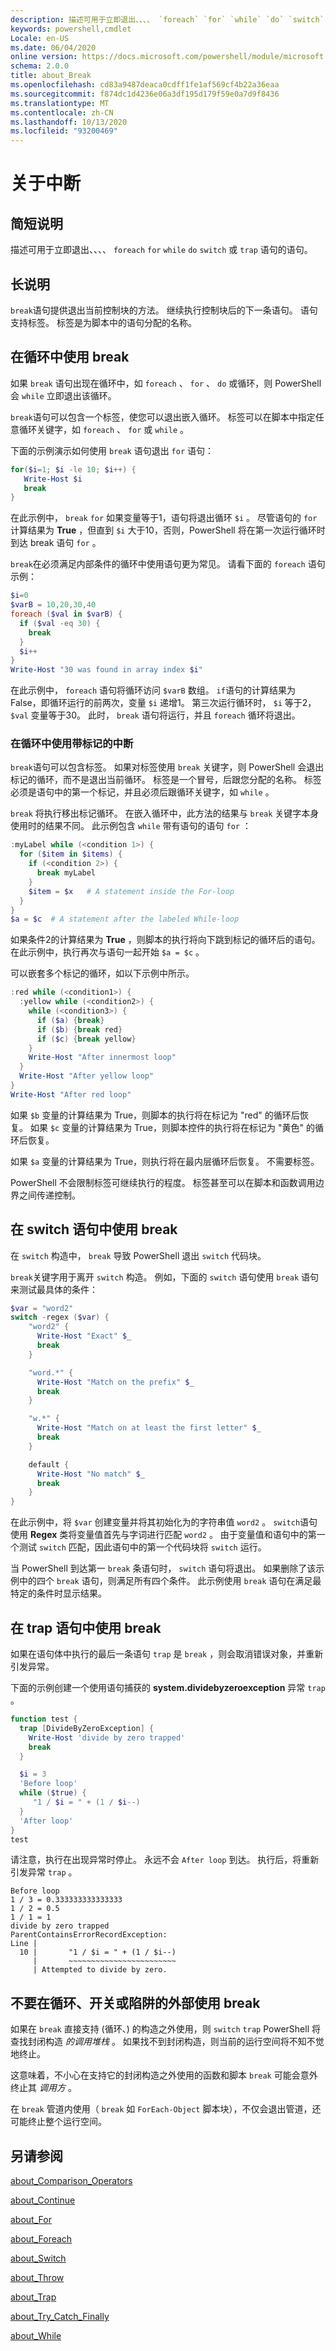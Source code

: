 ```yaml
---
description: 描述可用于立即退出、、、、 `foreach` `for` `while` `do` `switch` 或 `trap` 语句的语句。
keywords: powershell,cmdlet
Locale: en-US
ms.date: 06/04/2020
online version: https://docs.microsoft.com/powershell/module/microsoft.powershell.core/about/about_break?view=powershell-7.1&WT.mc_id=ps-gethelp
schema: 2.0.0
title: about_Break
ms.openlocfilehash: cd83a9487deaca0cdff1fe1af569cf4b22a36eaa
ms.sourcegitcommit: f874dc1d4236e06a3df195d179f59e0a7d9f8436
ms.translationtype: MT
ms.contentlocale: zh-CN
ms.lasthandoff: 10/13/2020
ms.locfileid: "93200469"
---
```

# <a name="about-break"></a>关于中断

## <a name="short-description"></a>简短说明

描述可用于立即退出、、、、 `foreach` `for` `while` `do` `switch` 或 `trap` 语句的语句。

## <a name="long-description"></a>长说明

`break`语句提供退出当前控制块的方法。
继续执行控制块后的下一条语句。 语句支持标签。 标签是为脚本中的语句分配的名称。

## <a name="using-break-in-loops"></a>在循环中使用 break

如果 `break` 语句出现在循环中，如 `foreach` 、 `for` 、 `do` 或循环，则 PowerShell 会 `while` 立即退出该循环。

`break`语句可以包含一个标签，使您可以退出嵌入循环。 标签可以在脚本中指定任意循环关键字，如 `foreach` 、 `for` 或 `while` 。

下面的示例演示如何使用 `break` 语句退出 `for` 语句：

```powershell
for($i=1; $i -le 10; $i++) {
   Write-Host $i
   break
}
```

在此示例中， `break` `for` 如果变量等于1，语句将退出循环 `$i` 。 尽管语句的 `for` 计算结果为 **True** ，但直到 `$i` 大于10，否则，PowerShell 将在第一次运行循环时到达 break 语句 `for` 。

`break`在必须满足内部条件的循环中使用语句更为常见。 请看下面的 `foreach` 语句示例：

```powershell
$i=0
$varB = 10,20,30,40
foreach ($val in $varB) {
  if ($val -eq 30) {
    break
  }
  $i++
}
Write-Host "30 was found in array index $i"
```

在此示例中， `foreach` 语句将循环访问 `$varB` 数组。 `if`语句的计算结果为 False，即循环运行的前两次，变量 `$i` 递增1。 第三次运行循环时， `$i` 等于2， `$val` 变量等于30。 此时， `break` 语句将运行，并且 `foreach` 循环将退出。

### <a name="using-a-labeled-break-in-a-loop"></a>在循环中使用带标记的中断

`break`语句可以包含标签。 如果对标签使用 `break` 关键字，则 PowerShell 会退出标记的循环，而不是退出当前循环。
标签是一个冒号，后跟您分配的名称。 标签必须是语句中的第一个标记，并且必须后跟循环关键字，如 `while` 。

`break` 将执行移出标记循环。 在嵌入循环中，此方法的结果与 `break` 关键字本身使用时的结果不同。 此示例包含 `while` 带有语句的语句 `for` ：

```powershell
:myLabel while (<condition 1>) {
  for ($item in $items) {
    if (<condition 2>) {
      break myLabel
    }
    $item = $x   # A statement inside the For-loop
  }
}
$a = $c  # A statement after the labeled While-loop
```

如果条件2的计算结果为 **True** ，则脚本的执行将向下跳到标记的循环后的语句。 在此示例中，执行再次与语句一起开始 `$a = $c` 。

可以嵌套多个标记的循环，如以下示例中所示。

```powershell
:red while (<condition1>) {
  :yellow while (<condition2>) {
    while (<condition3>) {
      if ($a) {break}
      if ($b) {break red}
      if ($c) {break yellow}
    }
    Write-Host "After innermost loop"
  }
  Write-Host "After yellow loop"
}
Write-Host "After red loop"
```

如果 `$b` 变量的计算结果为 True，则脚本的执行将在标记为 "red" 的循环后恢复。 如果 `$c` 变量的计算结果为 True，则脚本控件的执行将在标记为 "黄色" 的循环后恢复。

如果 `$a` 变量的计算结果为 True，则执行将在最内层循环后恢复。 不需要标签。

PowerShell 不会限制标签可继续执行的程度。 标签甚至可以在脚本和函数调用边界之间传递控制。

## <a name="using-break-in-a-switch-statement"></a>在 switch 语句中使用 break

在 `switch` 构造中， `break` 导致 PowerShell 退出 `switch` 代码块。

`break`关键字用于离开 `switch` 构造。 例如，下面的 `switch` 语句使用 `break` 语句来测试最具体的条件：

```powershell
$var = "word2"
switch -regex ($var) {
    "word2" {
      Write-Host "Exact" $_
      break
    }

    "word.*" {
      Write-Host "Match on the prefix" $_
      break
    }

    "w.*" {
      Write-Host "Match on at least the first letter" $_
      break
    }

    default {
      Write-Host "No match" $_
      break
    }
}
```

在此示例中，将 `$var` 创建变量并将其初始化为的字符串值 `word2` 。 `switch`语句使用 **Regex** 类将变量值首先与字词进行匹配 `word2` 。 由于变量值和语句中的第一个测试 `switch` 匹配，因此语句中的第一个代码块将 `switch` 运行。

当 PowerShell 到达第一 `break` 条语句时， `switch` 语句将退出。 如果删除了该示例中的四个 `break` 语句，则满足所有四个条件。 此示例使用 `break` 语句在满足最特定的条件时显示结果。

## <a name="using-break-in-a-trap-statement"></a>在 trap 语句中使用 break

如果在语句体中执行的最后一条语句 `trap` 是 `break` ，则会取消错误对象，并重新引发异常。

下面的示例创建一个使用语句捕获的 **system.dividebyzeroexception** 异常 `trap` 。

```powershell
function test {
  trap [DivideByZeroException] {
    Write-Host 'divide by zero trapped'
    break
  }

  $i = 3
  'Before loop'
  while ($true) {
     "1 / $i = " + (1 / $i--)
  }
  'After loop'
}
test
```

请注意，执行在出现异常时停止。 永远不会 `After loop` 到达。
执行后，将重新引发异常 `trap` 。

```Output
Before loop
1 / 3 = 0.333333333333333
1 / 2 = 0.5
1 / 1 = 1
divide by zero trapped
ParentContainsErrorRecordException:
Line |
  10 |       "1 / $i = " + (1 / $i--)
     |       ~~~~~~~~~~~~~~~~~~~~~~~~
     | Attempted to divide by zero.
```

## <a name="do-not-use-break-outside-of-a-loop-switch-or-trap"></a>不要在循环、开关或陷阱的外部使用 break

如果在 `break` 直接支持 (循环、) 的构造之外使用，则 `switch` `trap` PowerShell 将查找封闭构造 _的调用堆栈_ 。 如果找不到封闭构造，则当前的运行空间将不知不觉地终止。

这意味着，不小心在支持它的封闭构造之外使用的函数和脚本 `break` 可能会意外终止其 _调用方_ 。

在 `break` 管道内使用（ `break` 如 `ForEach-Object` 脚本块），不仅会退出管道，还可能终止整个运行空间。

## <a name="see-also"></a>另请参阅

[about_Comparison_Operators](about_Comparison_Operators.md)

[about_Continue](about_Continue.md)

[about_For](about_For.md)

[about_Foreach](about_Foreach.md)

[about_Switch](about_Switch.md)

[about_Throw](about_Throw.md)

[about_Trap](about_Trap.md)

[about_Try_Catch_Finally](about_Try_Catch_Finally.md)

[about_While](about_While.md)
